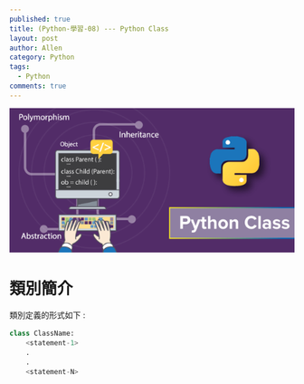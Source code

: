 ```yaml
---
published: true
title: (Python-學習-08) --- Python Class
layout: post
author: Allen
category: Python
tags: 
  - Python
comments: true
---
```


![book](/images/blog/20180710/20180710-000.png)


# 類別簡介
類別定義的形式如下 :

```python
class ClassName:
    <statement-1>
    .
    .
    <statement-N>
```


